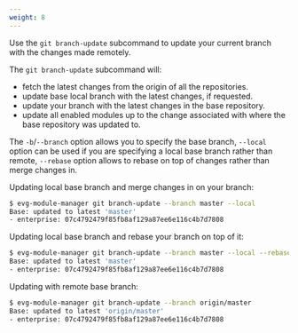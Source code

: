 ```yaml
---
weight: 8
---
```

Use the `git branch-update` subcommand to update your current branch with the changes made remotely.

The `git branch-update` subcommand will:
* fetch the latest changes from the origin of all the repositories.
* update base local branch with the latest changes, if requested.
* update your branch with the latest changes in the base repository.
* update all enabled modules up to the change associated with where the base repository was updated to.

The `-b`/`--branch` option allows you to specify the base branch, `--local` option can be used if you
are specifying a local base branch rather than remote, `--rebase` option allows to rebase on top of
changes rather than merge changes in.

Updating local base branch and merge changes in on your branch:

```bash
$ evg-module-manager git branch-update --branch master --local
Base: updated to latest 'master'
- enterprise: 07c4792479f85fb8af129a87ee6e116c4b7d7808
```

Updating local base branch and rebase your branch on top of it:

```bash
$ evg-module-manager git branch-update --branch master --local --rebase
Base: updated to latest 'master'
- enterprise: 07c4792479f85fb8af129a87ee6e116c4b7d7808
```

Updating with remote base branch:

```bash
$ evg-module-manager git branch-update --branch origin/master
Base: updated to latest 'origin/master'
- enterprise: 07c4792479f85fb8af129a87ee6e116c4b7d7808
```
